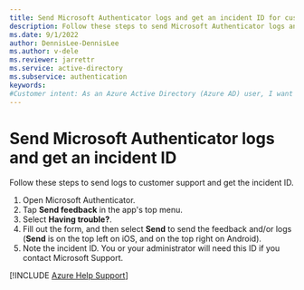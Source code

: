 ```yaml
---
title: Send Microsoft Authenticator logs and get an incident ID for customer support
description: Follow these steps to send Microsoft Authenticator logs and the incident ID to customer support.
ms.date: 9/1/2022
author: DennisLee-DennisLee
ms.author: v-dele
ms.reviewer: jarrettr
ms.service: active-directory
ms.subservice: authentication
keywords:
#Customer intent: As an Azure Active Directory (Azure AD) user, I want to understand how to send Microsoft Authenticator logs to customer support and get the incident ID which must be included so I can submit my support request correctly.
---
```


# Send Microsoft Authenticator logs and get an incident ID

Follow these steps to send logs to customer support and get the incident ID.

1. Open Microsoft Authenticator.
1. Tap **Send feedback** in the app's top menu.
1. Select **Having trouble?**.
1. Fill out the form, and then select **Send** to send the feedback and/or logs (**Send** is on the top left on iOS, and on the top right on Android).
1. Note the incident ID. You or your administrator will need this ID if you contact Microsoft Support.

[!INCLUDE [Azure Help Support](../../includes/azure-help-support.md)]